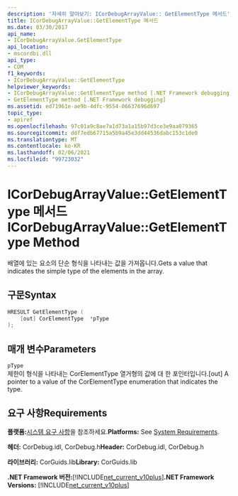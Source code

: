 ```yaml
---
description: '자세히 알아보기: ICorDebugArrayValue:: GetElementType 메서드'
title: ICorDebugArrayValue::GetElementType 메서드
ms.date: 03/30/2017
api_name:
- ICorDebugArrayValue.GetElementType
api_location:
- mscordbi.dll
api_type:
- COM
f1_keywords:
- ICorDebugArrayValue::GetElementType
helpviewer_keywords:
- ICorDebugArrayValue::GetElementType method [.NET Framework debugging]
- GetElementType method [.NET Framework debugging]
ms.assetid: ed71961e-ae9b-4dfc-9554-06637696d697
topic_type:
- apiref
ms.openlocfilehash: 97c01a9c8ae7a1d73a1a15b97d3ce3e9aa079365
ms.sourcegitcommit: ddf7edb67715a5b9a45e3dd44536dabc153c1de0
ms.translationtype: MT
ms.contentlocale: ko-KR
ms.lasthandoff: 02/06/2021
ms.locfileid: "99723032"
---
```

# <a name="icordebugarrayvaluegetelementtype-method"></a><span data-ttu-id="e7acb-103">ICorDebugArrayValue::GetElementType 메서드</span><span class="sxs-lookup"><span data-stu-id="e7acb-103">ICorDebugArrayValue::GetElementType Method</span></span>

<span data-ttu-id="e7acb-104">배열에 있는 요소의 단순 형식을 나타내는 값을 가져옵니다.</span><span class="sxs-lookup"><span data-stu-id="e7acb-104">Gets a value that indicates the simple type of the elements in the array.</span></span>  
  
## <a name="syntax"></a><span data-ttu-id="e7acb-105">구문</span><span class="sxs-lookup"><span data-stu-id="e7acb-105">Syntax</span></span>  
  
```cpp  
HRESULT GetElementType (  
    [out] CorElementType  *pType  
);  
```  
  
## <a name="parameters"></a><span data-ttu-id="e7acb-106">매개 변수</span><span class="sxs-lookup"><span data-stu-id="e7acb-106">Parameters</span></span>  

 `pType`  
 <span data-ttu-id="e7acb-107">제한이 형식을 나타내는 CorElementType 열거형의 값에 대 한 포인터입니다.</span><span class="sxs-lookup"><span data-stu-id="e7acb-107">[out] A pointer to a value of the CorElementType enumeration that indicates the type.</span></span>  
  
## <a name="requirements"></a><span data-ttu-id="e7acb-108">요구 사항</span><span class="sxs-lookup"><span data-stu-id="e7acb-108">Requirements</span></span>  

 <span data-ttu-id="e7acb-109">**플랫폼:**[시스템 요구 사항](../../get-started/system-requirements.md)을 참조하세요.</span><span class="sxs-lookup"><span data-stu-id="e7acb-109">**Platforms:** See [System Requirements](../../get-started/system-requirements.md).</span></span>  
  
 <span data-ttu-id="e7acb-110">**헤더:** CorDebug.idl, CorDebug.h</span><span class="sxs-lookup"><span data-stu-id="e7acb-110">**Header:** CorDebug.idl, CorDebug.h</span></span>  
  
 <span data-ttu-id="e7acb-111">**라이브러리:** CorGuids.lib</span><span class="sxs-lookup"><span data-stu-id="e7acb-111">**Library:** CorGuids.lib</span></span>  
  
 <span data-ttu-id="e7acb-112">**.NET Framework 버전:**[!INCLUDE[net_current_v10plus](../../../../includes/net-current-v10plus-md.md)]</span><span class="sxs-lookup"><span data-stu-id="e7acb-112">**.NET Framework Versions:** [!INCLUDE[net_current_v10plus](../../../../includes/net-current-v10plus-md.md)]</span></span>
